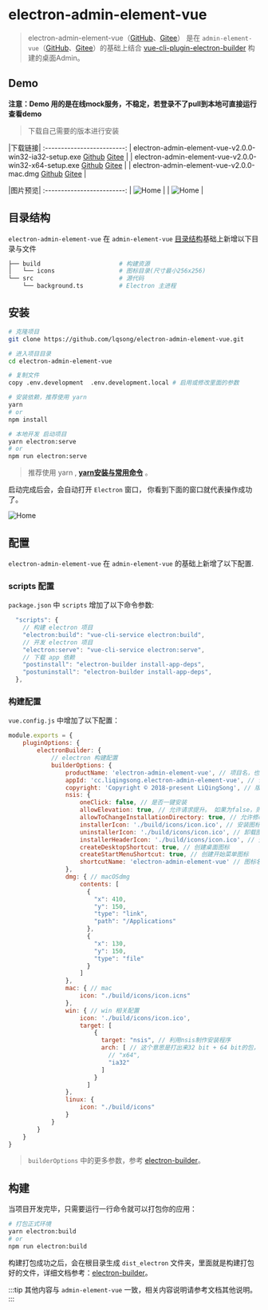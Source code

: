 # electron-admin-element-vue

> electron-admin-element-vue（[GitHub](https://github.com/lqsong/electron-admin-element-vue)、[Gitee](https://gitee.com/lqsong/electron-admin-element-vue)） 是在 `admin-element-vue`（[GitHub](https://github.com/lqsong/admin-element-vue)、[Gitee](https://gitee.com/lqsong/admin-element-vue)）的基础上结合 [vue-cli-plugin-electron-builder](https://github.com/nklayman/vue-cli-plugin-electron-builder) 构建的桌面Admin。

## Demo

**注意：Demo 用的是在线mock服务，不稳定，若登录不了pull到本地可直接运行查看demo**

> 下载自己需要的版本进行安装

|下载链接|
:-------------------------:
| electron-admin-element-vue-v2.0.0-win32-ia32-setup.exe [Github](https://github.com/lqsong/electron-admin-element-vue/releases) [Gitee](https://gitee.com/lqsong/electron-admin-element-vue/releases)  |
| electron-admin-element-vue-v2.0.0-win32-x64-setup.exe [Github](https://github.com/lqsong/electron-admin-element-vue/releases) [Gitee](https://gitee.com/lqsong/electron-admin-element-vue/releases) |
| electron-admin-element-vue-v2.0.0-mac.dmg [Github](https://github.com/lqsong/electron-admin-element-vue/releases) [Gitee](https://gitee.com/lqsong/electron-admin-element-vue/releases) |


|图片预览|
:-------------------------:
| ![Home](https://gitee.com/lqsong/public/raw/master/electron-admin-element-vue/admin1.png)  |
| ![Home](https://gitee.com/lqsong/public/raw/master/electron-admin-element-vue/admin2.png)  |


## 目录结构

`electron-admin-element-vue` 在 `admin-element-vue` [目录结构](/guide/#目录结构)基础上新增以下目录与文件

```bash
├── build                      # 构建资源
│   └── icons                  # 图标目录(尺寸最小256x256)
└── src                        # 源代码
    └── background.ts          # Electron 主进程
```

## 安装

```bash
# 克隆项目
git clone https://github.com/lqsong/electron-admin-element-vue.git

# 进入项目目录
cd electron-admin-element-vue

# 复制文件
copy .env.development  .env.development.local # 启用或修改里面的参数

# 安装依赖，推荐使用 yarn 
yarn 
# or
npm install

# 本地开发 启动项目
yarn electron:serve
# or
npm run electron:serve
```

> 推荐使用 yarn , **[yarn安装与常用命令](http://liqingsong.cc/article/detail/9)** 。

启动完成后会，会自动打开 `Electron` 窗口， 你看到下面的窗口就代表操作成功了。

![Home](https://gitee.com/lqsong/public/raw/master/electron-admin-element-vue/admin1.png)


## 配置

`electron-admin-element-vue` 在 `admin-element-vue` 的基础上新增了以下配置.

### scripts 配置

`package.json` 中 `scripts` 增加了以下命令参数:

```js
  "scripts": {
    // 构建 electron 项目
    "electron:build": "vue-cli-service electron:build",
    // 开发 electron 项目
    "electron:serve": "vue-cli-service electron:serve",
    // 下载 app 依赖
    "postinstall": "electron-builder install-app-deps",
    "postuninstall": "electron-builder install-app-deps",
  },
```

### 构建配置

`vue.config.js` 中增加了以下配置：

```js
module.exports = {
    pluginOptions: {        
        electronBuilder: {
            // electron 构建配置
            builderOptions: {
                productName: 'electron-admin-element-vue', // 项目名，也是生成的安装文件名，即electron-admin-element-vue.exe
                appId: 'cc.liqingsong.electron-admin-element-vue', // 包名
                copyright: 'Copyright © 2018-present LiQingSong', // 版权
                nsis: {
                    oneClick: false, // 是否一键安装
                    allowElevation: true, // 允许请求提升。 如果为false，则用户必须使用提升的权限重新启动安装程序。
                    allowToChangeInstallationDirectory: true, // 允许修改安装目录
                    installerIcon: './build/icons/icon.ico', // 安装图标
                    uninstallerIcon: './build/icons/icon.ico', // 卸载图标
                    installerHeaderIcon: './build/icons/icon.ico', // 安装时头部图标
                    createDesktopShortcut: true, // 创建桌面图标
                    createStartMenuShortcut: true, // 创建开始菜单图标
                    shortcutName: 'electron-admin-element-vue' // 图标名称
                },
                dmg: { // macOSdmg
                    contents: [
                      {
                        "x": 410,
                        "y": 150,
                        "type": "link",
                        "path": "/Applications"
                      },
                      {
                        "x": 130,
                        "y": 150,
                        "type": "file"
                      }
                    ]
                },
                mac: { // mac
                    icon: "./build/icons/icon.icns"
                },
                win: { // win 相关配置
                    icon: './build/icons/icon.ico',
                    target: [
                        {
                          target: "nsis", // 利用nsis制作安装程序
                          arch: [ // 这个意思是打出来32 bit + 64 bit的包，但是要注意：这样打包出来的安装包体积比较大，所以建议直接打32的安装包。
                            // "x64",
                            "ia32"
                          ]
                        }
                      ]
                },
                linux: {
                    icon: "./build/icons"
                }
            }
        }
    }
}

```

> `builderOptions` 中的更多参数，参考 [electron-builder](https://www.electron.build/)。


## 构建

当项目开发完毕，只需要运行一行命令就可以打包你的应用：

```bash
# 打包正式环境
yarn electron:build
# or 
npm run electron:build
```

构建打包成功之后，会在根目录生成 `dist_electron` 文件夹，里面就是构建打包好的文件，详细文档参考：[electron-builder](https://www.electron.build/)。


:::tip
其他内容与 `admin-element-vue` 一致，相关内容说明请参考文档其他说明。
:::


